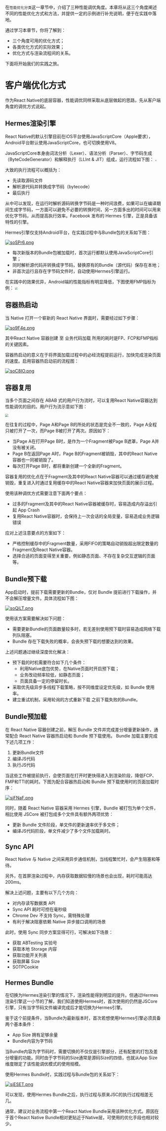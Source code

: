 在`性能优化分类`这一章节中，介绍了三种性能调优角度。本章将从这三个角度阐述不同的性能优化方式和方法，并提供一定的示例进行补充说明，便于在实践中落地。

通过学习本章节，你将了解到：
- 三个角度可用的优化方式；
- 各类优化方式的实际效果；
- 优化方式与渲染流程间的关系。

下面将开始我们的实践之旅。

# 客户端优化方式

作为React Native的底层容器，性能调优同样采取从底层做起的思路，先从客户端角度的调优方式说起。

## Hermes渲染引擎
React Native的默认引擎目前在iOS平台使用JavaScriptCore（Apple要求），Android平台默认使用JavaScriptCore，也可切换使用V8。

JavaScriptCore本身由词法分析（Lexer）、语法分析（Parser）、字节码生成（ByteCodeGenerator）和解释执行（LLInt & JIT）组成，运行流程如下图：
<img src="https://pic3.zhimg.com/80/v2-8488dc8bf222f987dc548be1321a610e_1440w.jpg" style="zoom:30%" />


大致的执行流程可以概括为：
- 先读取源码文件
- 解析源代码并转换成字节码（bytecode）
- 最后执行

从中可以发现，在运行时解析源码转换字节码是一种时间浪费，如果可以在编译期间生成字节码，一方面可以避免不必要的转换时间，另一方面多出的时间可以用来优化字节码，从而提高执行效率。Facebook 发布的 Hermes 引擎，正是具备该特性的引擎。

Hermes引擎仅支持Android平台，在实践过程中与Bundle包的关系如下图：

[![soSPr6.png](https://s3.ax1x.com/2021/01/22/soSPr6.png)](https://imgchr.com/i/soSPr6)

- 每次新版本的Bundle包被加载时，首次运行都默认使用JavaScriptCore引擎；
- 同时解析源代码并转换成字节码，替换原有的Bundle（源代码）保存在本地；
- 非首次运行且存在字节码文件时，自动使用Hermes引擎运行。

在实践中的效果优异，Android端的性能指标有明显降低，下图使用FMP指标为例：
<img src="https://s3.ax1x.com/2021/01/22/soS4eK.png" style="zoom:50%" />

## 容器热启动
当 Native 打开一个崭新的 React Native 界面时，需要经过如下步骤：

[![so9F4e.png](https://s3.ax1x.com/2021/01/22/so9F4e.png)](https://imgchr.com/i/so9F4e)

其中React Native 容器创建 至 业务代码加载 所用的耗时是FP、FCP和FMP指标的关键因素。

容器热启动的意义在于将界面加载过程中的必经流程提前运行，加快完成渲染页面的速度。启用容器热启动前的流程图：

[![soC8IO.png](https://s3.ax1x.com/2021/01/22/soC8IO.png)](https://imgchr.com/i/soC8IO)


## 容器复用
当多个页面之间存在 ABAB 式的用户行为流时，可以复用React Native容器达到性能调优的目的。用户行为流示意如下图：

<img src="https://pic4.zhimg.com/80/v2-b3abf4d089ccdaa4b1d52bab6c5fbf4f_1440w.png" style="zoom:60%" />


在往复的过程中，Page A和Page B的所处的状态是完全不一致的，Page A全程只被打开了一次，而Page B被打开了两次。原因如下：

- 当Page A在打开Page B时，是作为一个Fragment被Page B遮罩，Page A并没有被关闭。
- Page B在返回Page A时，Page B的Fragment被销毁，其中的React Native容器也一同被销毁了。
- 每次打开Page B时，都将重新创建一个全新的Fragment。

容器复用的优化点在于Fragment及其中的React Native容器可以通过缓存避免被销毁，重复进入时通过复用缓存中的React Native容器来加快页面的展示过程。

使用该种调优方式需要注意下面两个要点：
- 过多的Fragment及其中的React Native容器被缓存时，容易造成内存溢出引起 App Crash
- 复用React Native容器时，会保持上一次会话的全局变量，容易造成业务逻辑错误

应对上述注意要点的方案如下：
- 严格控制缓存中的Fragment数量，采用FIFO的策略自动销毁超出限定数量的Fragment及React Native容器。
- 选择合适的页面变得至关重要，例如静态页面、不存在复杂交互逻辑的页面等。

## Bundle预下载
App启动时，提前下载需要更新的Bundle，仅对 Bundle 提前进行下载操作，并不会解压增量文件。具体流程如下图：

[![soQiLT.png](https://s3.ax1x.com/2021/01/22/soQiLT.png)](https://imgchr.com/i/soQiLT)

使用该方案需要解决如下问题：
- 需要更新Bundle的页面数量较多时，若无差别使用预下载时容易造成网络下载列队阻塞。
- Bundle 存在下载失败的概率，会丧失预下载的想要达到的效果。

上述问题通过继续深度优化解决：
- 预下载的时机需要符合如下几个条件：
    - 利用Native底包优势，在Native页面时开启预下载；
    - 业务改动频率较低，如静态页面；
    - 页面具备一定的停留时长。
- 采取优先级异步多线程下载策略，按不同维度设定优先级，如 Bundle 使用率。
- 建立重试机制，采用轮询的方式重新下载 之前下载失败的Bundle。


## Bundle预加载
在 React Native 容器创建之前，解压 Bundle 文件并完成差分增量更新操作，通常配合 React Native 容器热启动和 Bundle 预下载使用。
Bundle 加载主要完成下述几项工作：

1. 更新Bundle文件
2. 编译JS代码
3. 执行JS代码

当这些工作被提前执行，会使页面在打开时更快得进入到渲染阶段，降低FCP、FMP和TTI的耗时。下图为配合容器热启动和 Bundle 预下载使用时的页面加载时序：

[![sjFNaF.png](https://s3.ax1x.com/2021/01/26/sjFNaF.png)](https://imgchr.com/i/sjFNaF)


同时，随着 React Native 容器采用 Hermes 引擎，Bundle 被打包为单个文件，相比使用 JSCore 被打包成多个文件具有额外两项优势：
- 更新 Bundle 文件阶段，单文件的更新速率优于多文件；
- 编译JS代码阶段，单文件减少了多个文件加载耗时。

## Sync API
React Native 与 Native 之间采用异步通信机制，当线程繁忙时，会产生阻塞和等待。

另外，在首屏渲染过程中，内存获取数据较慢的场景也会出现，耗时可能高达200ms。

解决上述问题，主要有以下几个方向：
- 对内存读写数据类 API
- Sync API 耗时可控在毫秒级
- Chrome Dev 不支持 Sync，需特殊处理
- 有利于解决阻塞依赖 Native 异步接口调用的场景

此时，使用 Sync 同步方案显得可行，可解决如下场景：
- 获取 ABTesting 实验号
- 获取本地 Storage 内容
- 获取功能开关列表
- 获取屏幕 Size
- SOTPCookie

## Hermes Bundle
在切换为Hermes渲染引擎的情况下，渲染性能得到明显的提升。但通过Hermes渲染引擎这一小节的了解，我们知道使用Hermes时，首次使用的仍然是JSCore引擎，只有当字节码文件编译完成后才能切换为Hermes引擎。

鉴于这个前提条件，当Bundle为最新版本时，首次若想使用Hermes引擎必须具备两个基本条件：
- App Size 拥有足够余量
- Bundle内容为字节码

当Bundle内容为字节码时，需要切换的不仅仅是引擎部分，还有配套的打包及差分增量的功能。同时由于字节码的Size通常是源码Size的四倍，也就从App Size维度限定了该性能调优模式的使用规模。

使用Hermes Bundle时，实践过程与Bundle包的关系如下：

[![sjESET.png](https://s3.ax1x.com/2021/01/26/sjESET.png)](https://imgchr.com/i/sjESET)

可以发现，使用Hermes Bundle之后，执行过程与原来JSC的执行过程相差无几。

通常，建议对业务流程中第一个React Native Bundle采用该种优化方式。原因在于首个React Native Bundle相对更贴近于Native层，可使用的优化手段也相对较少。